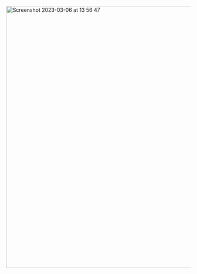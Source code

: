 <img width="713" alt="Screenshot 2023-03-06 at 13 56 47" src="https://user-images.githubusercontent.com/94961092/223091414-bf772dbc-f5b7-4104-a191-f3a9f960b4a9.png">
